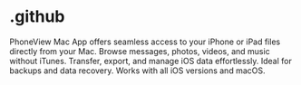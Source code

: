 # .github
PhoneView Mac App offers seamless access to your iPhone or iPad files directly from your Mac. Browse messages, photos, videos, and music without iTunes. Transfer, export, and manage iOS data effortlessly. Ideal for backups and data recovery. Works with all iOS versions and macOS.
